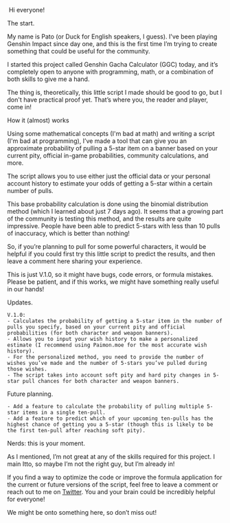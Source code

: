 ﻿﻿ Hi everyone! 


﻿﻿The start.

My name is Pato (or Duck for English speakers, I guess). I've been playing Genshin Impact since day one, and this is the first time I’m trying to create something that could be useful for the community.

I started this project called Genshin Gacha Calculator (GGC) today, and it’s completely open to anyone with programming, math, or a combination of both skills to give me a hand.

The thing is, theoretically, this little script I made should be good to go, but I don't have practical proof yet. That’s where you, the reader and player, come in!


﻿﻿How it (almost) works

Using some mathematical concepts (I'm bad at math) and writing a script (I'm bad at programming), I’ve made a tool that can give you an approximate probability of pulling a 5-star item on a banner based on your current pity, official in-game probabilities, community calculations, and more.

The script allows you to use either just the official data or your personal account history to estimate your odds of getting a 5-star within a certain number of pulls.

This base probability calculation is done using the binomial distribution method (which I learned about just 7 days ago). It seems that a growing part of the community is testing this method, and the results are quite impressive. People have been able to predict 5-stars with less than 10 pulls of inaccuracy, which is better than nothing!

So, if you’re planning to pull for some powerful characters, it would be helpful if you could first try this little script to predict the results, and then leave a comment here sharing your experience.

This is just V.1.0, so it might have bugs, code errors, or formula mistakes. Please be patient, and if this works, we might have something really useful in our hands!


Updates.

    V.1.0:
    - Calculates the probability of getting a 5-star item in the number of pulls you specify, based on your current pity and official probabilities (for both character and weapon banners).
    - Allows you to input your wish history to make a personalized estimate (I recommend using Paimon.moe for the most accurate wish history).
    - For the personalized method, you need to provide the number of wishes you’ve made and the number of 5-stars you’ve pulled during those wishes.
    - The script takes into account soft pity and hard pity changes in 5-star pull chances for both character and weapon banners.


﻿﻿Future planning.

    - Add a feature to calculate the probability of pulling multiple 5-star items in a single ten-pull.
    - Add a feature to predict which of your upcoming ten-pulls has the highest chance of getting you a 5-star (though this is likely to be the first ten-pull after reaching soft pity).


﻿﻿Nerds: this is your moment.

As I mentioned, I’m not great at any of the skills required for this project. I main Itto, so maybe I’m not the right guy, but I’m already in!

If you find a way to optimize the code or improve the formula application for the current or future versions of the script, feel free to leave a comment or reach out to me on [Twitter](https://x.com/patontottv). You and your brain could be incredibly helpful for everyone!

We might be onto something here, so don’t miss out!
